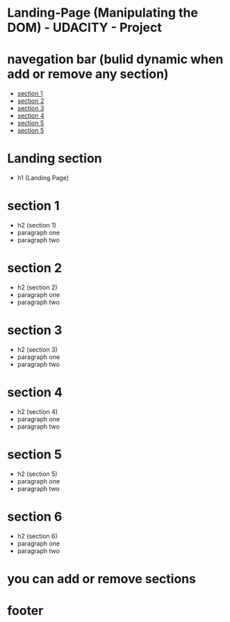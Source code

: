 # Landing-Page (Manipulating the DOM) - UDACITY - Project
# navegation bar (bulid dynamic when add or remove any section)
- [section 1](#section-1)
- [section 2](#section-2)
- [section 3](#section-3)
- [section 4](#section-4)
- [section 5](#section-5)
- [section 5](#section-6)
# Landing section
- h1 (Landing Page) 
# section 1
- h2 (section 1)
- paragraph one
- paragraph two 
# section 2
- h2 (section 2)
- paragraph one
- paragraph two 
# section 3
- h2 (section 3)
- paragraph one
- paragraph two 
# section 4
- h2 (section 4)
- paragraph one
- paragraph two
# section 5
- h2 (section 5)
- paragraph one
- paragraph two
# section 6
- h2 (section 6)
- paragraph one
- paragraph two

# you can add or remove sections 

# footer


